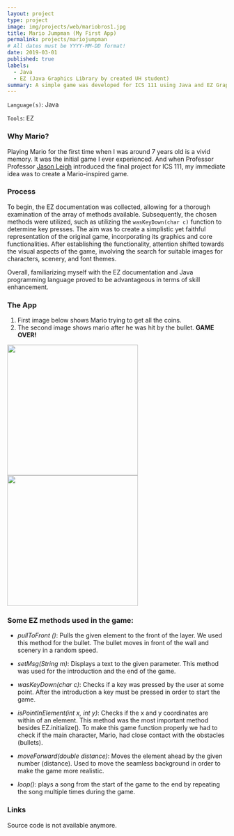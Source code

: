 ```yaml
---
layout: project
type: project
image: img/projects/web/mariobros1.jpg
title: Mario Jumpman (My First App)
permalink: projects/mariojumpman
# All dates must be YYYY-MM-DD format!
date: 2019-03-01
published: true
labels:
  - Java
  - EZ (Java Graphics Library by created UH student)
summary: A simple game was developed for ICS 111 using Java and EZ Graphics, drawing inspiration from the renowned video game character, Mario, widely considered one of the coolest in the world.
---
```


```Language(s)```: Java

```Tools```: EZ

### Why Mario?

Playing Mario for the first time when I was around 7 years old is a vivid memory. It was the initial game I ever experienced. And when Professor Professor [Jason Leigh](https://www.mindmeister.com/map/2671123807?t=8kkUtoEmru) introduced the final project for ICS 111, my immediate idea was to create a Mario-inspired game.

### Process

To begin, the EZ documentation was collected, allowing for a thorough examination of the array of methods available. Subsequently, the chosen methods were utilized, such as utilizing the ```wasKeyDown(char c)``` function to determine key presses. The aim was to create a simplistic yet faithful representation of the original game, incorporating its graphics and core functionalities. After establishing the functionality, attention shifted towards the visual aspects of the game, involving the search for suitable images for characters, scenery, and font themes.

Overall, familiarizing myself with the EZ documentation and Java programming language proved to be advantageous in terms of skill enhancement.

### The App

1. First image below shows Mario trying to get all the coins.
2. The second image shows mario after he was hit by the bullet. **GAME OVER!**

<div class="text-center p-4">
  <img width="300px" src="../img/projects/web/mariobros2.png" class="img-thumbnail" >
  <img width="300px" src="../img/projects/web/mariobros3.png" class="img-thumbnail" >
</div>


### Some EZ methods used in the game:

- *pullToFront ()*: Pulls the given element to the front of the layer.
We used this method for the bullet. The bullet moves in front of the
wall and scenery in a random speed.

- *setMsg(String m)*: Displays a text to the given parameter.
This method was used for the introduction and the end of the game.

- *wasKeyDown(char c)*: Checks if a key was pressed by the user at some point.
After the introduction a key must be pressed in order to start the game.

- *isPointInElement(int x, int y)*: Checks if the x and y coordinates are within of an element.
This method was the most important method besides EZ.initialize(). To make this game function
properly we had to check if the main character, Mario, had close contact with the obstacles (bullets).

- *moveForward(double distance)*: Moves the element ahead by the given number (distance).
Used to move the seamless background in order to make the game more realistic.

- *loop()*: plays a song from the start of the game to the end by repeating the song multiple times during the game.

### Links
Source code is not available anymore.